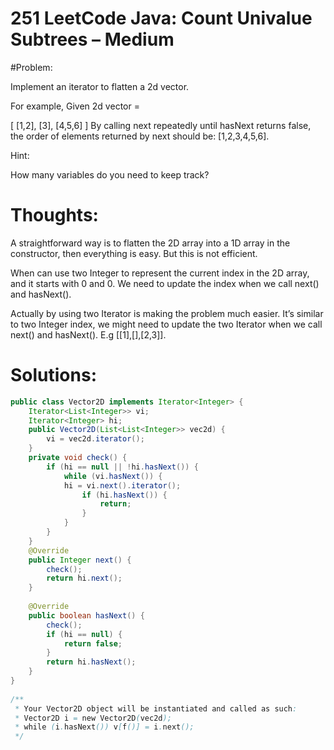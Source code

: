 # 251 LeetCode Java: Count Univalue Subtrees – Medium

#Problem:

Implement an iterator to flatten a 2d vector.

For example,
Given 2d vector =

[
  [1,2],
  [3],
  [4,5,6]
]
By calling next repeatedly until hasNext returns false, the order of elements returned by next should be: [1,2,3,4,5,6].

Hint:

How many variables do you need to keep track?
 

# Thoughts:

A straightforward way is to flatten the 2D array into a 1D array in the constructor, then everything is easy. But this is not efficient.

When can use two Integer to represent the current index in the 2D array, and it starts with 0 and 0. We need to update the index when we call next() and hasNext().

Actually by using two Iterator is making the problem much easier.
It’s similar to two Integer index, we might need to update the two Iterator when we call next() and hasNext().
E.g [[1],[],[2,3]].

# Solutions:

```java
public class Vector2D implements Iterator<Integer> {
    Iterator<List<Integer>> vi;
    Iterator<Integer> hi;
    public Vector2D(List<List<Integer>> vec2d) {
        vi = vec2d.iterator();
    }
    private void check() {
        if (hi == null || !hi.hasNext()) {
            while (vi.hasNext()) {
            hi = vi.next().iterator();
                if (hi.hasNext()) {
                    return;
                }
            }
        }
    }
    @Override
    public Integer next() {
        check();
        return hi.next();
    }
 
    @Override
    public boolean hasNext() {
        check();
        if (hi == null) {
            return false;
        }
        return hi.hasNext();
    }
}
 
/**
 * Your Vector2D object will be instantiated and called as such:
 * Vector2D i = new Vector2D(vec2d);
 * while (i.hasNext()) v[f()] = i.next();
 */
 ```